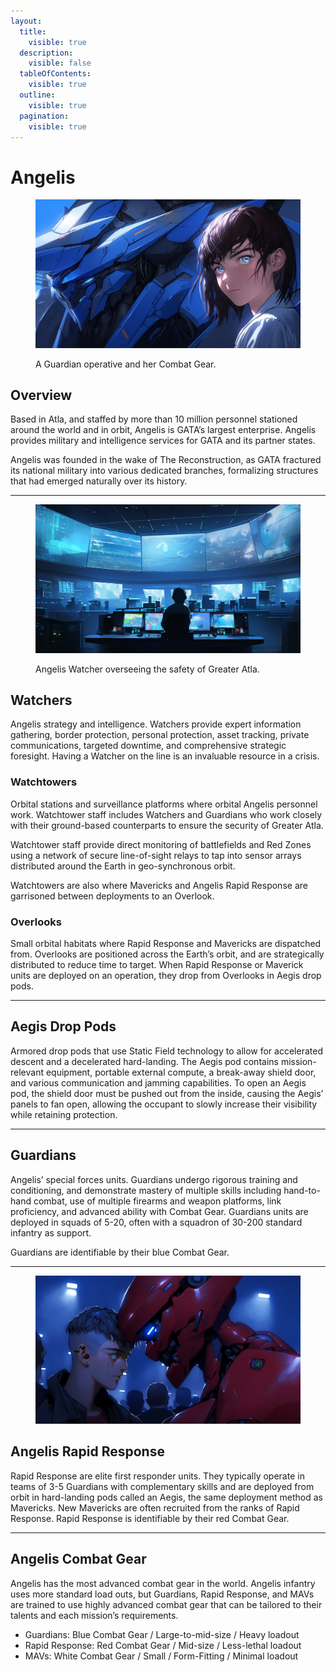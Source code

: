 ```yaml
---
layout:
  title:
    visible: true
  description:
    visible: false
  tableOfContents:
    visible: true
  outline:
    visible: true
  pagination:
    visible: true
---
```


# Angelis

<figure><img src="../../../.gitbook/assets/guardians.png" alt="" width="563"><figcaption><p>A Guardian operative and her Combat Gear.</p></figcaption></figure>

## Overview

Based in Atla, and staffed by more than 10 million personnel stationed around the world and in orbit, Angelis is GATA’s largest enterprise. Angelis provides military and intelligence services for GATA and its partner states.

Angelis was founded in the wake of The Reconstruction, as GATA fractured its national military into various dedicated branches, formalizing structures that had emerged naturally over its history.

***

<figure><img src="../../../.gitbook/assets/75.png" alt="" width="563"><figcaption><p>Angelis Watcher overseeing the safety of Greater Atla.</p></figcaption></figure>

## **Watchers**

Angelis strategy and intelligence. Watchers provide expert information gathering, border protection, personal protection, asset tracking, private communications, targeted downtime, and comprehensive strategic foresight. Having a Watcher on the line is an invaluable resource in a crisis.

### **Watchtowers**

Orbital stations and surveillance platforms where orbital Angelis personnel work. Watchtower staff includes Watchers and Guardians who work closely with their ground-based counterparts to ensure the security of Greater Atla.&#x20;

Watchtower staff provide direct monitoring of battlefields and Red Zones using a network of secure line-of-sight relays to tap into sensor arrays distributed around the Earth in geo-synchronous orbit.

Watchtowers are also where Mavericks and Angelis Rapid Response are garrisoned between deployments to an Overlook.

### **Overlooks**&#x20;

Small orbital habitats where Rapid Response and Mavericks are dispatched from. Overlooks are positioned across the Earth’s orbit, and are strategically distributed to reduce time to target. When Rapid Response or Maverick units are deployed on an operation, they drop from Overlooks in Aegis drop pods.

***

## **Aegis Drop Pods**

Armored drop pods that use Static Field technology to allow for accelerated descent and a decelerated hard-landing. The Aegis pod contains mission-relevant equipment, portable external compute, a break-away shield door, and various communication and jamming capabilities. To open an Aegis pod, the shield door must be pushed out from the inside, causing the Aegis’ panels to fan open, allowing the occupant to slowly increase their visibility while retaining protection.

***

## **Guardians**

Angelis’ special forces units. Guardians undergo rigorous training and conditioning, and demonstrate mastery of multiple skills including hand-to-hand combat, use of multiple firearms and weapon platforms, link proficiency, and advanced ability with Combat Gear. Guardians units are deployed in squads of 5-20, often with a squadron of 30-200 standard infantry as support.

Guardians are identifiable by their blue Combat Gear.

***

<figure><img src="../../../.gitbook/assets/rapidresponse.png" alt="" width="563"><figcaption></figcaption></figure>

## **Angelis Rapid Response**

Rapid Response are elite first responder units. They typically operate in teams of 3-5 Guardians with complementary skills and are deployed from orbit in hard-landing pods called an Aegis, the same deployment method as Mavericks. New Mavericks are often recruited from the ranks of Rapid Response. Rapid Response is identifiable by their red Combat Gear.

***

## **Angelis Combat Gear**

Angelis has the most advanced combat gear in the world. Angelis infantry uses more standard load outs, but Guardians, Rapid Response, and MAVs are trained to use highly advanced combat gear that can be tailored to their talents and each mission’s requirements.

* Guardians: Blue Combat Gear / Large-to-mid-size / Heavy loadout
* Rapid Response: Red Combat Gear / Mid-size / Less-lethal loadout
* MAVs: White Combat Gear / Small / Form-Fitting / Minimal loadout
